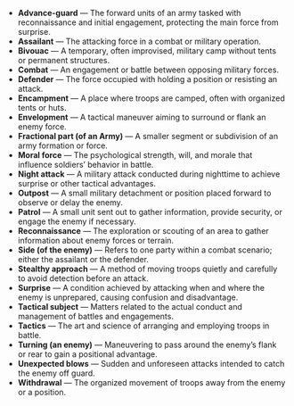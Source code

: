 - **Advance-guard** — The forward units of an army tasked with reconnaissance and initial engagement, protecting the main force from surprise.  
- **Assailant** — The attacking force in a combat or military operation.  
- **Bivouac** — A temporary, often improvised, military camp without tents or permanent structures.  
- **Combat** — An engagement or battle between opposing military forces.  
- **Defender** — The force occupied with holding a position or resisting an attack.  
- **Encampment** — A place where troops are camped, often with organized tents or huts.  
- **Envelopment** — A tactical maneuver aiming to surround or flank an enemy force.  
- **Fractional part (of an Army)** — A smaller segment or subdivision of an army formation or force.  
- **Moral force** — The psychological strength, will, and morale that influence soldiers’ behavior in battle.  
- **Night attack** — A military attack conducted during nighttime to achieve surprise or other tactical advantages.  
- **Outpost** — A small military detachment or position placed forward to observe or delay the enemy.  
- **Patrol** — A small unit sent out to gather information, provide security, or engage the enemy if necessary.  
- **Reconnaissance** — The exploration or scouting of an area to gather information about enemy forces or terrain.  
- **Side (of the enemy)** — Refers to one party within a combat scenario; either the assailant or the defender.  
- **Stealthy approach** — A method of moving troops quietly and carefully to avoid detection before an attack.  
- **Surprise** — A condition achieved by attacking when and where the enemy is unprepared, causing confusion and disadvantage.  
- **Tactical subject** — Matters related to the actual conduct and management of battles and engagements.  
- **Tactics** — The art and science of arranging and employing troops in battle.  
- **Turning (an enemy)** — Maneuvering to pass around the enemy’s flank or rear to gain a positional advantage.  
- **Unexpected blows** — Sudden and unforeseen attacks intended to catch the enemy off guard.  
- **Withdrawal** — The organized movement of troops away from the enemy or a position.
